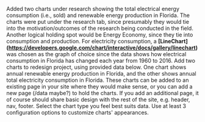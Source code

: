 
Added two charts under research showing the total electrical energy consumption (i.e., sold) and renewable energy production in Florida. The charts were put under the research tab, since presumably they would tie into the motivation/outcomes of the research being conducted in the field. Another logical holding spot would be Energy Economy, since they tie into consumption and production.  For electricity consumption, a **[LineChart] (https://developers.google.com/chart/interactive/docs/gallery/linechart)** was chosen as the graph of choice since the data shows how electrical consumption in Florida has changed each year from 1960 to 2016. 
Add two charts to redesign project, using provided data below. One chart shows annual renewable energy production in Florida, and the other shows annual total electricity consumption in Florida. These charts can be added to an existing page in your site where they would make sense, or you can add a new page (/data maybe?) to hold the charts. If you add an additional page, it of course should share basic design with the rest of the site, e.g. header, nav, footer.
Select the chart type you feel best suits data. Use at least 3 configuration options to customize charts' appearances.
